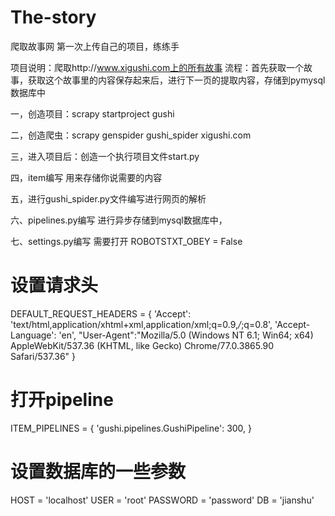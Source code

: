 # The-story
爬取故事网
第一次上传自己的项目，练练手

项目说明：爬取http://www.xigushi.com上的所有故事
流程：首先获取一个故事，获取这个故事里的内容保存起来后，进行下一页的提取内容，存储到pymysql数据库中

一，创造项目：scrapy startproject gushi



二，创造爬虫：scrapy genspider gushi_spider xigushi.com



三，进入项目后：创造一个执行项目文件start.py



四，item编写 用来存储你说需要的内容


五，进行gushi_spider.py文件编写进行网页的解析


六、pipelines.py编写 进行异步存储到mysql数据库中，


七、settings.py编写 需要打开
ROBOTSTXT_OBEY = False
# 设置请求头
DEFAULT_REQUEST_HEADERS = {
  'Accept': 'text/html,application/xhtml+xml,application/xml;q=0.9,*/*;q=0.8',
  'Accept-Language': 'en',
  "User-Agent":"Mozilla/5.0 (Windows NT 6.1; Win64; x64) AppleWebKit/537.36 (KHTML, like Gecko) Chrome/77.0.3865.90 Safari/537.36"
}
# 打开pipeline
ITEM_PIPELINES = {
   'gushi.pipelines.GushiPipeline': 300,
}
# 设置数据库的一些参数
HOST = 'localhost'
USER = 'root'
PASSWORD = 'password'
DB = 'jianshu'
